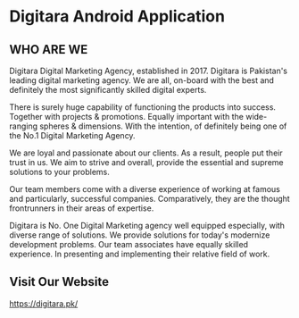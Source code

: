 # Digitara Android Application

## WHO ARE WE
Digitara Digital Marketing Agency, established in 2017. Digitara is Pakistan's leading digital marketing agency. We are all, on-board with the best and definitely the most significantly skilled digital experts.

There is surely huge capability of functioning the products into success. Together with projects & promotions. Equally important with the wide-ranging spheres & dimensions. With the intention, of definitely being one of the No.1 Digital Marketing Agency.

We are loyal and passionate about our clients. As a result, people put their trust in us. We aim to strive and overall, provide the essential and supreme solutions to your problems.

Our team members come with a diverse experience of working at famous and particularly, successful companies. Comparatively, they are the thought frontrunners in their areas of expertise. 

Digitara is No. One Digital Marketing agency well equipped especially, with diverse range of solutions. We  provide solutions for today's modernize development problems.  Our team associates have equally skilled experience. In presenting and implementing their relative field of work.

## Visit Our Website
https://digitara.pk/
